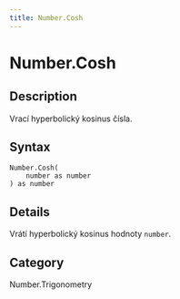 ```yaml
---
title: Number.Cosh
---
```


# Number.Cosh


## Description

Vrací hyperbolický kosinus čísla.


## Syntax

```powerquery
Number.Cosh(
    number as number
) as number
```


## Details

Vrátí hyperbolický kosinus hodnoty <code>number</code>.



## Category
Number.Trigonometry
